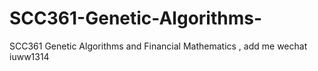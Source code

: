 # SCC361-Genetic-Algorithms-
SCC361 Genetic Algorithms  and Financial Mathematics , add me wechat iuww1314
